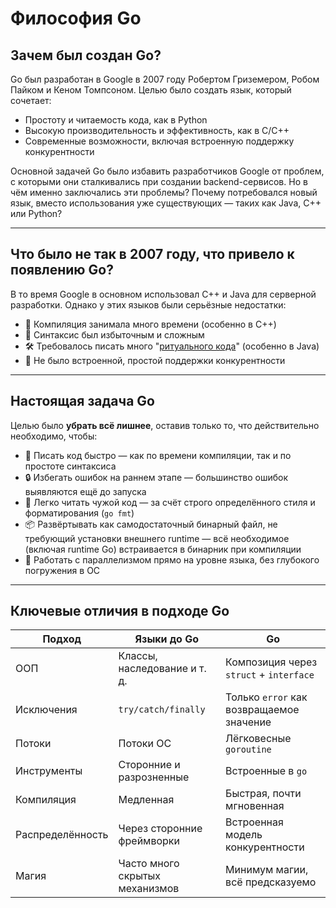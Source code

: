 # Философия Go

## Зачем был создан Go?

Go был разработан в Google в 2007 году Робертом Гриземером, Робом Пайком и Кеном Томпсоном. Целью было создать язык, который сочетает:

- Простоту и читаемость кода, как в Python
- Высокую производительность и эффективность, как в C/C++
- Современные возможности, включая встроенную поддержку конкурентности

Основной задачей Go было избавить разработчиков Google от проблем, с которыми они сталкивались при создании backend-сервисов. Но в чём именно заключались эти проблемы? Почему потребовался новый язык, вместо использования уже существующих — таких как Java, C++ или Python?

---

## Что было не так в 2007 году, что привело к появлению Go?

В то время Google в основном использовал C++ и Java для серверной разработки. Однако у этих языков были серьёзные недостатки:

- 🐌 Компиляция занимала много времени (особенно в C++)
- 🤯 Синтаксис был избыточным и сложным
- 🛠 Требовалось писать много "[ритуального кода](../glossary/glossary.md#ритуальный-код-boilerplate-code)" (особенно в Java)
- 🧵 Не было встроенной, простой поддержки конкурентности

---

## Настоящая задача Go

Целью было **убрать всё лишнее**, оставив только то, что действительно необходимо, чтобы:

- 💨 Писать код быстро — как по времени компиляции, так и по простоте синтаксиса
- 🔒 Избегать ошибок на раннем этапе — большинство ошибок выявляются ещё до запуска
- 📖 Легко читать чужой код — за счёт строго определённого стиля и форматирования (`go fmt`)
- 📦 Развёртывать как самодостаточный бинарный файл, не требующий установки внешнего runtime — всё необходимое (включая runtime Go) встраивается в бинарник при компиляции
- 🧠 Работать с параллелизмом прямо на уровне языка, без глубокого погружения в ОС

---

## Ключевые отличия в подходе Go

| Подход           | Языки до Go                         | Go                                          |
|------------------|-------------------------------------|---------------------------------------------|
| ООП              | Классы, наследование и т. д.        | Композиция через `struct` + `interface`     |
| Исключения       | `try/catch/finally`                 | Только `error` как возвращаемое значение    |
| Потоки           | Потоки ОС                           | Лёгковесные `goroutine`                     |
| Инструменты      | Сторонние и разрозненные            | Встроенные в `go`                           |
| Компиляция       | Медленная                           | Быстрая, почти мгновенная                   |
| Распределённость | Через сторонние фреймворки          | Встроенная модель конкурентности            |
| Магия            | Часто много скрытых механизмов      | Минимум магии, всё предсказуемо             |

